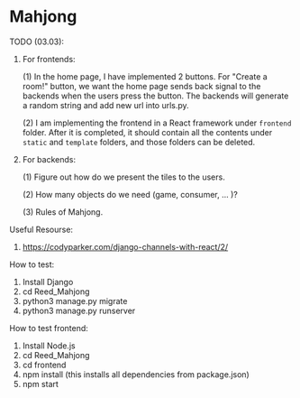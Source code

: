 # Mahjong

TODO (03.03):
1. For frontends:

	(1) In the home page, I have implemented 2 buttons. For "Create a room!" button, we want the home page sends back signal to the backends when the users press the button. The backends will generate a random string and add new url into urls.py.

	(2) I am implementing the frontend in a React framework under ```frontend``` folder. After it is completed, it should contain all the contents under ```static``` and ```template``` folders, and those folders can be deleted.  

2. For backends:

	(1) Figure out how do we present the tiles to the users.
	
	(2) How many objects do we need (game, consumer, ... )?
	
	(3) Rules of Mahjong.

Useful Resourse:
1. https://codyparker.com/django-channels-with-react/2/

How to test:
1. Install Django
2. cd Reed_Mahjong
3. python3 manage.py migrate
4. python3 manage.py runserver

How to test frontend:
1. Install Node.js
2. cd Reed_Mahjong
3. cd frontend
4. npm install (this installs all dependencies from package.json)
5. npm start 